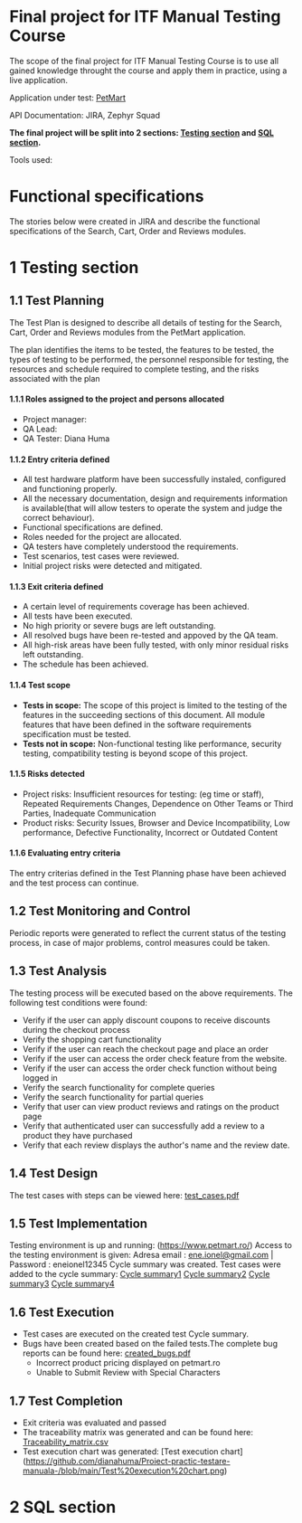 # Final project for ITF Manual Testing Course

The scope of the final project for ITF Manual Testing Course is to use all gained knowledge throught the course and apply them in practice, using a live application. 

Application under test: [PetMart](https://www.petmart.ro/)

API Documentation: JIRA, Zephyr Squad

**The final project will be split into 2 sections: [Testing section](https://github.com/dianahuma/Proiect-practic-testare-manuala-/edit/main/README.md#1-testing-section) and [SQL section](https://github.com/dianahuma/Proiect-practic-testare-manuala-/edit/main/README.md#2-sql-section).**

Tools used:

# Functional specifications

The stories below were created in JIRA and describe the functional specifications of the Search, Cart, Order and Reviews modules.


# 1 Testing section

## 1.1 Test Planning

The Test Plan is designed to describe all details of testing for the Search, Cart, Order and Reviews modules from the PetMart application. 

The plan identifies the items to be tested, the features to be tested, the types of testing to be performed, the personnel responsible for testing, the resources and schedule required to complete testing, and the risks associated with the plan

#### 1.1.1 Roles assigned to the project and persons allocated
* Project manager:
* QA Lead:
* QA Tester: Diana Huma 

#### 1.1.2 Entry criteria defined
* All test hardware platform have been successfully instaled, configured and functioning properly.
* All the necessary documentation, design and requirements information is available(that will allow testers to operate the system and judge the correct behaviour).
* Functional specifications are defined.
* Roles needed for the project are allocated.
* QA testers have completely understood the requirements.
* Test scenarios, test cases were reviewed.
* Initial project risks were detected and mitigated.

#### 1.1.3 Exit criteria defined
* A certain level of requirements coverage has been achieved.
* All tests have been executed.
* No high priority or severe bugs are left outstanding.
* All resolved bugs have been re-tested and appoved by the QA team.
* All high-risk areas have been fully tested, with only minor residual risks left outstanding.
* The schedule has been achieved.
#### 1.1.4 Test scope

* __Tests in scope:__ The scope of this project is limited to the testing of the features in the succeeding sections of this document. All module features that have been defined in the software requirements specification must be tested.
* __Tests not in scope:__ Non-functional testing like performance, security testing, compatibility testing is beyond scope of this project.

#### 1.1.5 Risks detected

* Project risks: Insufficient resources for testing: (eg time or staff), Repeated Requirements Changes, Dependence on Other Teams or Third Parties, Inadequate Communication 
* Product risks: Security Issues, Browser and Device Incompatibility, Low performance, Defective Functionality, Incorrect or Outdated Content

#### 1.1.6 Evaluating entry criteria

The entry criterias defined in the Test Planning phase have been achieved and the test process can continue. 

## 1.2 Test Monitoring and Control

Periodic reports were generated to reflect the current status of the testing process, in case of major problems, control measures could be taken.

## 1.3 Test Analysis

The testing process will be executed based on the above requirements. The following test conditions were found:
 * Verify if the user can apply discount coupons to receive discounts during the checkout process
 * Verify the shopping cart functionality
 * Verify if the user can reach the checkout page and place an order
 * Verify if the user can access the order check feature from the website.
 * Verify if the user can access the order check function without being logged in
 * Verify the search functionality for complete queries
 * Verify the search functionality for partial queries
 * Verify that user can view product reviews and ratings on the product page
 * Verify that authenticated user can successfully add a review to a product they have purchased
 * Verify that each review displays the author's name and the review date.

## 1.4 Test Design

The test cases with steps can be viewed here: [test_cases.pdf](https://github.com/dianahuma/Proiect-practic-testare-manuala-/blob/main/test%20cases.pdf)

## 1.5 Test Implementation

Testing environment is up and running: (https://www.petmart.ro/)
Access to the testing environment is given: Adresa email : ene.ionel@gmail.com  | Password : eneionel12345
Cycle summary was created.
Test cases were added to the cycle summary: 
[Cycle summary1](https://github.com/dianahuma/Proiect-practic-testare-manuala-/blob/main/CS1.PNG)
[Cycle summary2](https://github.com/dianahuma/Proiect-practic-testare-manuala-/blob/main/CS2.PNG)
[Cycle summary3](https://github.com/dianahuma/Proiect-practic-testare-manuala-/blob/main/CS3.PNG)
[Cycle summary4](https://github.com/dianahuma/Proiect-practic-testare-manuala-/blob/main/CS4.PNG)


## 1.6 Test Execution

* Test cases are executed on the created test Cycle summary.
* Bugs have been created based on the failed tests.The complete bug reports can be found here: [created_bugs.pdf](https://github.com/dianahuma/Proiect-practic-testare-manuala-/blob/main/Bugsreport.pdf)
    *   Incorrect product pricing displayed on petmart.ro
    *   Unable to Submit Review with Special Characters


## 1.7 Test Completion

* Exit criteria was evaluated and passed
* The traceability matrix was generated and can be found here: [Traceability_matrix.csv](https://github.com/dianahuma/Proiect-practic-testare-manuala-/blob/main/Forward%20Traceability_22_9_2023%20(2).csv)
* Test execution chart was generated: [Test execution chart] (https://github.com/dianahuma/Proiect-practic-testare-manuala-/blob/main/Test%20execution%20chart.png)

# 2 SQL section
